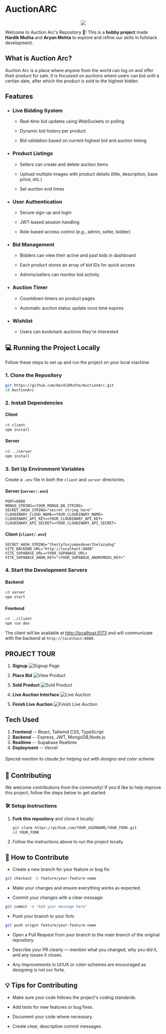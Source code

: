 # AuctionARC

<p style="text-align: center"> <img src = "./assets/AuctionArcLogo.jpg"> </p>

Welcome to Auction Arc's Repository 🥳! This is a **hobby project** made **Hardik Mutha** and **Aryan Mehta** to explore and refine our skills in fullstack development.

## What is Auction Arc?

Auction Arc is a place where anyone from the world can log on and offer their product for sale. It is focussed on auctions where users can bid until a certian date, after which the product is sold to the highest bidder.

## Features

- ### Live Bidding System

  - Real-time bid updates using WebSockets or polling

  - Dynamic bid history per product

  - Bid validation based on current highest bid and auction timing

- ### Product Listings

  - Sellers can create and delete auction items

  - Upload multiple images with product details (title, description, base price, etc.)

  - Set auction end times

- ### User Authentication

  - Secure sign-up and login

  - JWT-based session handling

  - Role-based access control (e.g., admin, seller, bidder)

- ### Bid Management

  - Bidders can view their active and past bids in dashboard

  - Each product stores an array of bid IDs for quick access

  - Admins/sellers can monitor bid activity

- ### Auction Timer

  - Countdown timers on product pages

  - Automatic auction status update once time expires

- ### Wishlist

  - Users can bookmark auctions they're interested

## 💻 Running the Project Locally

Follow these steps to set up and run the project on your local machine:

### 1. Clone the Repository

```bash
git https://github.com/HardikMutha/AuctionArc.git
cd AuctionArc
```

### 2. Install Dependencies

#### Client

```bash
cd client
npm install
```

#### Server

```bash
cd ../server
npm install
```

### 3. Set Up Environment Variables

Create a `.env` file in both the `client` and `server` directories.

#### Server (`server/.env`)

```
PORT=8080
MONGO_STRING=<YOUR_MONGO_DB_STRING>
SECRET_HASH_STRING="secret string here"
CLOUDINARY_CLOUD_NAME=<YOUR_CLOUDINARY_NAME>
CLOUDINARY_API_KEY=<YOUR_CLOUDINARY_API_KEY>
CLOUDINARY_API_SECRET=<YOUR_CLOUDINARY_API_SECRET>
```

#### Client (`client/.env`)

```
SECRET_HASH_STRING="theslyfoxjumpedoverthelazydog"
VITE_BACKEND_URL="http://localhost:8080"
VITE_SUPABASE_URL=<YOUR_SUPABASE_URL>
VITE_SUPABASE_ANON_KEY="<YOUR_SUPABASE_ANONYMOUS_KEY>"
```

### 4. Start the Development Servers

#### Backend

```bash
cd server
npm start
```

#### Frontend

```bash
cd ../client
npm run dev
```

The client will be available at [http://localhost:5173](http://localhost:5173) and will communicate with the backend at `http://localhost:8080`.

## **PROJECT TOUR**

1. **Signup**
   ![Signup Page](./assets/readme/signup.png)

2. **Place Bid**
   ![View Product](./assets/readme/placebd.jpg)

3. **Sold Product**
   ![Sold Product](./assets/readme/soldproduct.jpg)

4. **Live Auction Interface**
   ![Live Auction](./assets/readme/live_auction_host.jpg)

5. **Finish Live Auction**
   ![Finish Live Auction](./assets/readme/finish_live_auction.jpg)

## Tech Used

1. **Frontend** -- React, Tailwind CSS, TypeScript
2. **Backend** -- Express, JWT, MongoDB,Node.js
3. **Realtime** -- Supabase Realtime
4. **Deployment** -- Vercel

<h6>Special mention to claude for helping out with designs and color scheme</h6>

## 🤝 Contributing

We welcome contributions from the community! If you'd like to help improve this project, follow the steps below to get started:

### 🛠️ Setup Instructions

1. **Fork this repository** and clone it locally:

   ```bash
   git clone https://github.com/YOUR_USERNAME/YOUR_FORK.git
   cd YOUR_FORK

   ```

2. Follow the instructions above to run the project locally

## 🙌 How to Contribute

- Create a new branch for your feature or bug fix:

```bash
git checkout -b feature/your-feature-name
```

- Make your changes and ensure everything works as expected.

- Commit your changes with a clear message:

```bash
git commit -m "Add your message here"
```

- Push your branch to your fork:

```bash
git push origin feature/your-feature-name
```

- Open a Pull Request from your branch to the main branch of the original repository.

- Describe your PR clearly — mention what you changed, why you did it, and any issues it closes.

- Any Improvements in UI/UX or color-schemes are encouraged as designing is not our forte.

## 💡 Tips for Contributing

- Make sure your code follows the project's coding standards.

- Add tests for new features or bug fixes.

- Document your code where necessary.

- Create clear, descriptive commit messages.
